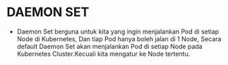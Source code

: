 # DAEMON SET
* Daemon Set berguna untuk kita yang ingin menjalankan Pod di setiap Node di Kubernetes, Dan tiap Pod hanya boleh jalan di 1 Node, Secara default Daemon Set akan menjalankan Pod di setiap Node pada Kubernetes Cluster.Kecuali kita mengatur ke Node tertentu.

